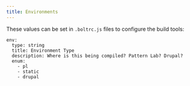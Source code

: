 ```yaml
---
title: Environments 
---
```


These values can be set in `.boltrc.js` files to configure the build tools:

```
env:
  type: string
  title: Environment Type
  description: Where is this being compiled? Pattern Lab? Drupal?
  enum:
    - pl
    - static
    - drupal
```
